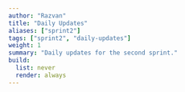 ```yaml
---
author: "Razvan"
title: "Daily Updates"
aliases: ["sprint2"]
tags: ["sprint2", "daily-updates"]
weight: 1
summary: "Daily updates for the second sprint."
build:
  list: never
  render: always
---
```

